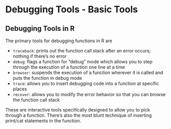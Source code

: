 Debugging Tools - Basic Tools
================

## Debugging Tools in R

The primary tools for debugging functions in R are

-   `traceback`: prints out the function call stack after an error
    occurs; nothing if there’s no error
-   `debug`: flags a function for “debug” mode which allows you to step
    through the execution of a function one line at a time
-   `browser`: suspends the execution of a function wherever it is
    called and puts the function in debug mode
-   `trace`: allows you to insert debugging code into a function at
    specific places
-   `recover`: allows you to modify the error behavior so that you can
    browse the function call stack

These are interactive tools specifically designed to allow you to pick
through a function. There’s also the most blunt technique of inserting
print/cat statements in the function.
